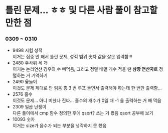 # 틀린 문제... ㅎㅎ 및 다른 사람 풀이 참고할 만한 점
### 0309 ~ 0310
- 9498 시험 성적 <br>
이거는 집중 안 해서 틀린 문제, 성적 범위 숫자 값을 잘못 입력함!!!
- 2480 주사위 세 개 <br>
이거는 논리연산 경우의 수 빼먹음, 그리고 정렬 배열 개수 적을 땐 **삼항 연산자**로 정렬하는 거 기억하기
- 2490 윷놀이 <br>
이것도 문제 제대로 안 읽음 총 3 번 루프 돌면서 출력해야 하는데 한 번만 출력함...
- 2576 홀수 <br>
이것도 문제... 아니 미쳤나 진짜... 홀수의 개수가 0일 때 -1 을 출력하는 거 빼 먹음 
- 2309 일곱 난쟁이 <br>
다른 풀이에서 cmp 함수 정의한 후에 qsort? 쓰는 거 봤음 qsort 공부해 보기 
- 10093 숫자 <br>
이거는 size가 음수가 되는 부분을 생각하지 못 했음

